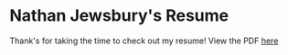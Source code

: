 # Nathan Jewsbury's Resume

Thank's for taking the time to check out my resume! View the PDF [here](./nathanjewsbury_resume.pdf)